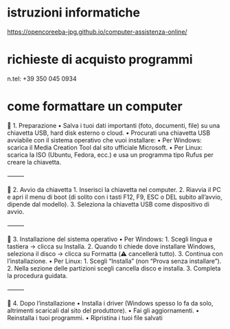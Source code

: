 # istruzioni informatiche
https://opencoreeba-jpg.github.io/computer-assistenza-online/
# richieste di acquisto programmi
n.tel: +39 350 045 0934
# come formattare un computer 
🔹 1. Preparazione
	•	Salva i tuoi dati importanti (foto, documenti, file) su una chiavetta USB, hard disk esterno o cloud.
	•	Procurati una chiavetta USB avviabile con il sistema operativo che vuoi installare:
	•	Per Windows: scarica il Media Creation Tool dal sito ufficiale Microsoft.
	•	Per Linux: scarica la ISO (Ubuntu, Fedora, ecc.) e usa un programma tipo Rufus per creare la chiavetta.

⸻

🔹 2. Avvio da chiavetta
	1.	Inserisci la chiavetta nel computer.
	2.	Riavvia il PC e apri il menu di boot (di solito con i tasti F12, F9, ESC o DEL subito all’avvio, dipende dal modello).
	3.	Seleziona la chiavetta USB come dispositivo di avvio.

⸻

🔹 3. Installazione del sistema operativo
	•	Per Windows:
	1.	Scegli lingua e tastiera → clicca su Installa.
	2.	Quando ti chiede dove installare Windows, seleziona il disco → clicca su Formatta (⚠️ cancellerà tutto).
	3.	Continua con l’installazione.
	•	Per Linux:
	1.	Scegli “Installa” (non “Prova senza installare”).
	2.	Nella sezione delle partizioni scegli cancella disco e installa.
	3.	Completa la procedura guidata.

⸻

🔹 4. Dopo l’installazione
	•	Installa i driver (Windows spesso lo fa da solo, altrimenti scaricali dal sito del produttore).
	•	Fai gli aggiornamenti.
	•	Reinstalla i tuoi programmi.
	•	Ripristina i tuoi file salvati

